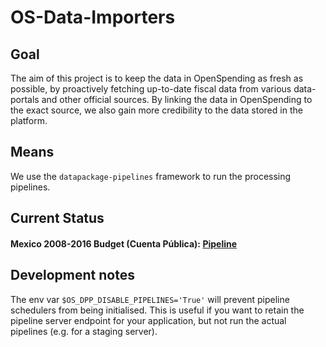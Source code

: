 # OS-Data-Importers

## Goal

The aim of this project is to keep the data in OpenSpending as fresh as possible, by proactively fetching up-to-date 
fiscal data from various data-portals and other official sources. By linking the data in OpenSpending to the exact 
source, we also gain more credibility to the data stored in the platform.

## Means

We use the `datapackage-pipelines` framework to run the processing pipelines.

## Current Status

#### Mexico 2008-2016 Budget (Cuenta Pública): [Pipeline](http://staging.openspending.org/pipelines)

## Development notes

The env var `$OS_DPP_DISABLE_PIPELINES='True'` will prevent pipeline schedulers from being initialised. This is useful if you want to retain the pipeline server endpoint for your application, but not run the actual pipelines (e.g. for a staging server). 
